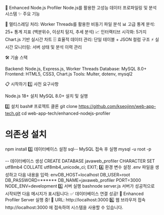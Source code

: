 🚀 Enhanced Node.js Profiler
Node.js를 활용한 고성능 데이터 프로파일링 및 분석 시스템
✨ 주요 기능

🔄 멀티스레딩 처리: Worker Threads를 활용한 비동기 파일 분석
📊 고급 통계 분석: 25+ 통계 지표 (백분위수, 이상치 탐지, 추세 분석)
📈 인터랙티브 시각화: 5가지 Chart.js 기반 실시간 차트
🗄️ 효율적 데이터 관리: 단일 테이블 + JSON 컬럼 구조
⚡ 실시간 모니터링: 서버 상태 및 분석 이력 관리

🛠️ 기술 스택

Backend: Node.js, Express.js, Worker Threads
Database: MySQL 8.0+
Frontend: HTML5, CSS3, Chart.js
Tools: Multer, dotenv, mysql2

📋 시작하기
1️⃣ 사전 요구사항

Node.js 18+ 설치
MySQL 8.0+ 설치 및 실행

2️⃣ 설치
bash# 프로젝트 클론
git clone https://github.com/kseojinn/web-app-tech.git
cd web-app-tech/enhanced-nodejs-profiler

# 의존성 설치
npm install
3️⃣ 데이터베이스 설정
sql-- MySQL 접속 후 실행
mysql -u root -p

-- 데이터베이스 생성
CREATE DATABASE javaweb_profiler CHARACTER SET utf8mb4 COLLATE utf8mb4_unicode_ci;
EXIT;
4️⃣ 환경 변수 설정
.env 파일을 생성하고 다음 내용을 입력:
envDB_HOST=localhost
DB_USER=root
DB_PASSWORD=******
DB_NAME=javaweb_profiler
PORT=3000
NODE_ENV=development
5️⃣ 서버 실행
bashnode server.js
서버가 성공적으로 시작되면 다음 메시지가 표시됩니다:
✅ 데이터베이스 연결 성공!
🚀 Enhanced Profiler Server 실행 중!
📍 URL: http://localhost:3000
6️⃣ 웹 브라우저 접속
http://localhost:3000 에 접속하여 시스템을 사용할 수 있습니다.
